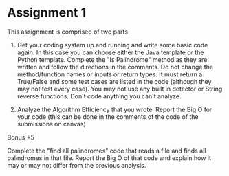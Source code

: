 # Assignment 1	

This assignment is comprised of two parts

1) Get your coding system up and running and write some basic code again. In this case you can choose either the Java template or the Python template.  Complete the "Is Palindrome" method as they are written and follow the directions in the comments. Do not change the method/function names or inputs or return types.  It must return a True/False and some test cases are listed in the code (although they may not test every case). You may not use any built in  detector or String reverse functions. Don't code anything you can't analyze. 

2) Analyze the Algorithm Efficiency that you wrote. Report the Big O for your code (this can be done in the comments of the code of the submissions on canvas)



Bonus +5

Complete the "find all palindromes" code that reads a file and finds all palindromes in that file. Report the Big O of that code and explain how it may or may not differ from the previous analysis.